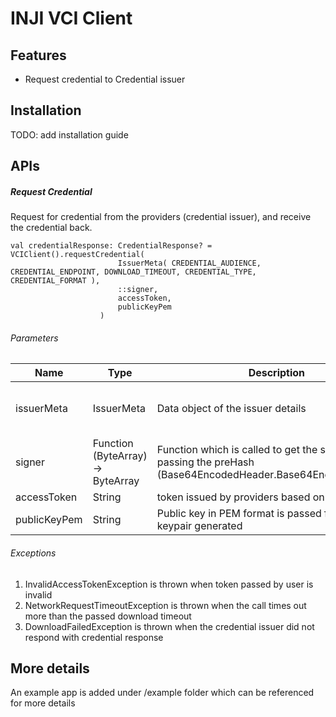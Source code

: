 # INJI VCI Client

## Features

- Request credential to Credential issuer

## Installation

TODO: add installation guide

## APIs

##### Request Credential

Request for credential from the providers (credential issuer), and receive the credential back.

```
val credentialResponse: CredentialResponse? = VCIClient().requestCredential(
                        IssuerMeta( CREDENTIAL_AUDIENCE, CREDENTIAL_ENDPOINT, DOWNLOAD_TIMEOUT, CREDENTIAL_TYPE, CREDENTIAL_FORMAT ),
                        ::signer,
                        accessToken,
                        publicKeyPem
                    )
```
###### Parameters

| Name         | Type                               | Description                                                                                                  | Sample                                                                                                  |
|--------------|------------------------------------|--------------------------------------------------------------------------------------------------------------|---------------------------------------------------------------------------------------------------------|
| issuerMeta   | IssuerMeta                         | Data object of the issuer details                                                                            | `IssuerMeta(credentialAudience, credentialEndpoint, downloadTimeout, credentialType, credentialFormat)` |
| signer       | Function  (ByteArray) -> ByteArray | Function which is called to get the signature passing the preHash (Base64EncodedHeader.Base64EncodedPayload) | `fun signer(preHash: ByteArray): ByteArray {//Signing logic}`                                           |
| accessToken  | String                             | token issued by providers based on auth code                                                                 |                                                                                                         |
| publicKeyPem | String                             | Public key in PEM format is passed from the keypair generated                                                |                                                                                                         |



###### Exceptions

1. InvalidAccessTokenException is thrown when token passed by user is invalid
2. NetworkRequestTimeoutException is thrown when the call times out more than the passed download timeout
3. DownloadFailedException is thrown when the credential issuer did not respond with credential response


## More details

An example app is added under /example folder which can be referenced for more details
